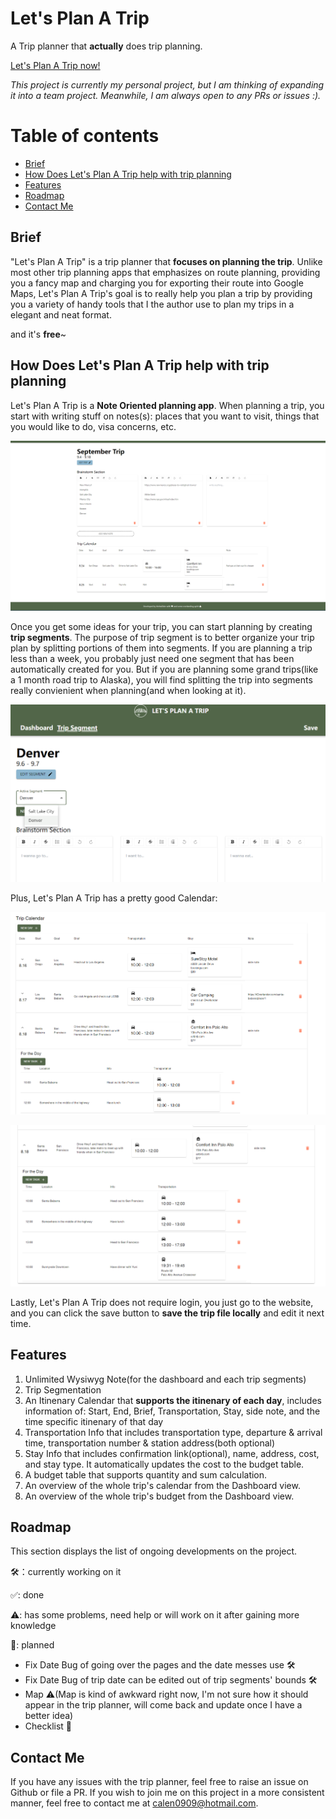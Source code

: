 # Let's Plan A Trip

A Trip planner that **actually** does trip planning. 

[Let's Plan A Trip now!](https://lpat.netlify.app/)

*This project is currently my personal project, but I am thinking of expanding it into a team project. Meanwhile, I am always open to any PRs or issues :).*

# Table of contents

- [Brief](#brief)
- [How Does Let's Plan A Trip help with trip planning](#how-does-lets-plan-a-trip-help-with-trip-planning)
- [Features](#features)
- [Roadmap](#roadmap)
- [Contact Me](#contact-me)

## Brief

"Let's Plan A Trip" is a trip planner that **focuses on planning the trip**. Unlike most other trip planning apps that emphasizes on route planning, providing you a fancy map and charging you for exporting their route into Google Maps, Let's Plan A Trip's goal is to really help you plan a trip by providing you a variety of handy tools that I the author use to plan my trips in a elegant and neat format.

and it's **free**~

## How Does Let's Plan A Trip help with trip planning

Let's Plan A Trip is a **Note Oriented planning app**. When planning a trip, you start with writing stuff on notes(s): places that you want to visit, things that you would like to do, visa concerns, etc. 

![note](./doc_assets/A.png)

Once you get some ideas for your trip, you can start planning by creating **trip segments**. The purpose of trip segment is to better organize your trip plan by splitting portions of them into segments. If you are planning a trip less than a week, you probably just need one segment that has been automatically created for you. But if you are planning some grand trips(like a 1 month road trip to Alaska), you will find splitting the trip into segments really convienient when planning(and when looking at it).

![segment](./doc_assets/B.png)

Plus, Let's Plan A Trip has a pretty good Calendar:

![calendar_1](./doc_assets/C.png)

![calendar_2](./doc_assets/D.png)

Lastly, Let's Plan A Trip does not require login, you just go to the website, and you can click the save button to **save the trip file locally** and edit it next time.

## Features

1. Unlimited Wysiwyg Note(for the dashboard and each trip segments)
2. Trip Segmentation
3. An Itinenary Calendar that **supports the itinenary of each day**, includes information of: Start, End, Brief, Transportation, Stay, side note, and the time specific itinenary of that day
4. Transportation Info that includes transportation type, departure & arrival time, transportation number & station address(both optional)
5. Stay Info that includes confirmation link(optional), name, address, cost, and stay type. It automatically updates the cost to the budget table.
6. A budget table that supports quantity and sum calculation.
7. An overview of the whole trip's calendar from the Dashboard view.
8. An overview of the whole trip's budget from the Dashboard view.

## Roadmap

This section displays the list of ongoing developments on the project. 

🛠️：currently working on it

✅: done

⚠️: has some problems, need help or will work on it after gaining more knowledge

💭: planned 

- Fix Date Bug of going over the pages and the date messes use 🛠️
- Fix Date Bug of trip date can be edited out of trip segments' bounds 🛠️
- Map ⚠️(Map is kind of awkward right now, I'm not sure how it should appear in the trip planner, will come back and update once I have a better idea)
- Checklist 💭

## Contact Me

If you have any issues with the trip planner, feel free to raise an issue on Github or file a PR. If you wish to join me on this project in a more consistent manner, feel free to contact me at calen0909@hotmail.com. 
